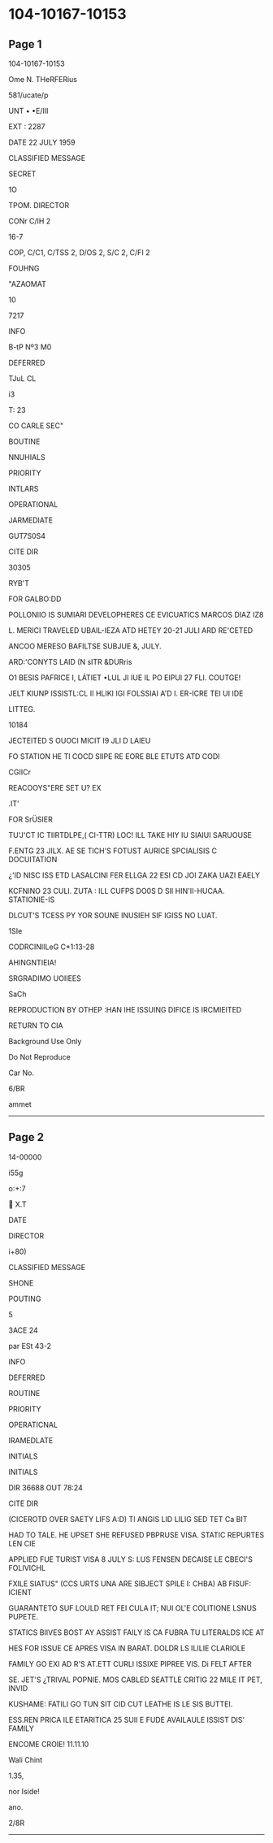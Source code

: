 # 104-10167-10153

## Page 1

104-10167-10153

Ome N. THeRFERius

581/ucate/p

UNT • •E/III

EXT : 2287

DATE 22 JULY 1959

CLASSIFIED MESSAGE

SECRET

1O

TPOM. DIRECTOR

CONr C/IH 2

16-7

COP, C/C1, C/TSS 2, D/OS 2, S/C 2, C/FI 2

FOUHNG

"AZAOMAT

10

7217

INFO

B-tP Nº3 M0

DEFERRED

TJuL CL

i3

T: 23

CO CARLE SEC"

BOUTINE

NNUHIALS

PRIORITY

INTLARS

OPERATIONAL

JARMEDIATE

GUT7S0S4

CITE DIR

30305

RYB'T

FOR GALBO:DD

POLLONIIO IS SUMIARI DEVELOPHERES CE EVICUATICS MARCOS DIAZ IZ8

L. MERICI TRAVELED UBAIL-IEZA ATD HETEY 20-21 JULI ARD RE'CETED

ANCOO MERESO BAFILTSE SUBJUE &, JULY.

ARD:'CONYTS LAID (N sITR &DURris

O1 BESIS PAFRICE I, LÁTIET •LUL JI IUE IL PO EIPUI 27 FLI. COUTGE!

JELT KIUNP ISSISTL:CL II HLIKI IGI FOLSSIAI A'D I. ER-ICRE TEI UI IDE

LITTEG.

10184

JECTEITED S OUOCI MICIT I9 JLI D LAIEU

FO STATION HE TI COCD SIIPE RE EORE BLE ETUTS ATD CODI

CGIICr

REACOOYS"ERE SET U? EX

.IT'

FOR SrÜSIER

TU'J'CT IC TIIRTDLPE,( CI-TTR) LOC! ILL TAKE HIY IU SIAIUI SARUOUSE

F.ENTG 23 JILX. AE SE TICH'S FOTUST AURICE SPCIALISIS C DOCUITATION

¿'ID NISC ISS ETD LASALCINI FER ELLGA 22 ESI CD JOI ZAKA UAZI EAELY

KCFNINO 23 CULI. ZUTA : ILL CUFPS DO0S D SII HIN'II-HUCAA. STATIONIE-IS

DLCUT'S TCESS PY YOR SOUNE INUSIEH SIF IGISS NO LUAT.

1SIe

CODRCINIILeG C*1:13-28

AHINGNTIEIA!

SRGRADIMO UOIIEES

SaCh

REPRODUCTION BY OTHEP :HAN IHE ISSUING DIFICE IS IRCMIEITED

RETURN TO CIA

Background Use Only

Do Not Reproduce

Car No.

6/BR

ammet

---

## Page 2

14-00000

i55g

o:+:7

 X.T

DATE

DIRECTOR

i+80)

CLASSIFIED MESSAGE

SHONE

POUTING

5

3ACE 24

par ESt 43-2

INFO

DEFERRED

ROUTINE

PRIORITY

OPERATICNAL

IRAMEDLATE

INITIALS

INITIALS

DIR 36688 OUT 78:24

CITE DIR

(CICEROTD OVER SAETY LIFS A:D) TI ANGIS LID LILIG SED TET Ca BIT

HAD TO TALE. HE UPSET SHE REFUSED PBPRUSE VISA. STATIC REPURTES LEN CIE

APPLIED FUE TURIST VISA 8 JULY S: LUS FENSEN DECAISE LE CBECI'S FOLIVICHL

FXILE SIATUS" (CCS URTS UNA ARE SIBJECT SPILE I: CHBA) AB FISUF: ICIENT

GUARANTETO SUF LOULD RET FEI CULA IT; NUI OL'E COLITIONE LSNUS PUPETE.

STATICS BIIVES BOST AY ASSIST FAILY IS CA FUBRA TU LITERALDS ICE AT

HES FOR ISSUE CE APRES VISA IN BARAT. DOLDR LS ILILIE CLARIOLE

FAMILY GO EXI AD R'S AT.ETT CURLI ISSIXE PIPREE VIS. Di FELT AFTER

SE. JET'S ¿TRIVAL POPNIE. MOS CABLED SEATTLE CRITIG 22 MILE IT PET, INVID

KUSHAME: FATILI GO TUN SIT CID CUT LEATHE IS LE SIS BUTTEI.

ESS.REN PRICA ILE ETARITICA 25 SUII E FUDE AVAILAULE ISSIST DIS' FAMILY

ENCOME CROIE! 11.11.10

Wali Chint

1.35,

nor Iside!

ano.

2/8R

---

